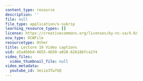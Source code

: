 ```yaml
---
content_type: resource
description: ''
file: null
file_type: application/x-subrip
learning_resource_types: []
license: https://creativecommons.org/licenses/by-nc-sa/4.0/
ocw_type: OCWFile
resourcetype: Other
title: Lecture 19 Video captions
uid: a5a4bbbd-4655-4b50-a028-62618bfca1f4
video_files:
  video_thumbnail_file: null
video_metadata:
  youtube_id: 3eiio3Tw7UQ
---
```

